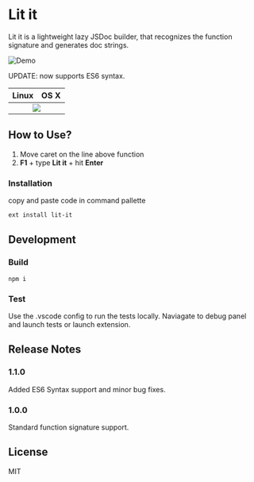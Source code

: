 # Lit it

<!--![Lit it](https://github.com/mohseenrm/lit-it/blob/master/images/lit-it.png)-->


Lit it is a lightweight lazy JSDoc builder, that recognizes the function signature and generates doc strings.

![Demo](https://raw.githubusercontent.com/mohseenrm/lit-it/master/images/demo.gif)

UPDATE: now supports ES6 syntax.

<table>
  <thead>
    <tr>
      <th>Linux</th>
      <th>OS X</th>
    </tr>
  </thead>
  <tbody>
    <tr>
      <td colspan="2" align="center">
        <a href="https://travis-ci.org/mohseenrm/lit-it"><img src="https://travis-ci.org/mohseenrm/lit-it.svg?branch=master" target="_blank"></a>
      </td>
    </tr>
  </tbody>
</table>


## How to Use?
1)  Move caret on the line above function
2) **F1** + type **Lit it** + hit **Enter**

### Installation

 copy and paste code in command pallette

```sh
ext install lit-it
```

## Development

### Build
```
npm i
```

### Test
Use the .vscode config to run the tests locally. Naviagate to debug panel and launch tests or launch extension. 

## Release Notes



### 1.1.0

Added ES6 Syntax support and minor bug fixes.

### 1.0.0

Standard function signature support.

License
----
MIT